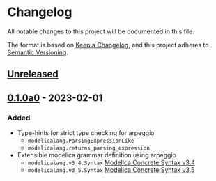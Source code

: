 # Changelog

All notable changes to this project will be documented in this file.

The format is based on [Keep a Changelog](https://keepachangelog.com/en/1.0.0/),
and this project adheres to [Semantic Versioning](https://semver.org/spec/v2.0.0.html).

## [Unreleased]

## [0.1.0a0] - 2023-02-01

### Added

- Type-hints for strict type checking for arpeggio
    - `modelicalang.ParsingExpressionLike`
    - `modelicalang.returns_parsing_expression`
- Extensible modelica grammar definition using arpeggio
    - `modelicalang.v3_4.Syntax` [Modelica Concrete Syntax v3.4](https://specification.modelica.org/maint/3.4/A2.html)
    - `modelicalang.v3_5.Syntax` [Modelica Concrete Syntax v3.5](https://specification.modelica.org/maint/3.5/modelica-concrete-syntax.html)


[Unreleased]: https://github.com/ijknabla/ModelicaLanguageForPython/compare/v0.1.0a0...HEAD
[0.1.0a0]: https://github.com/ijknabla/ModelicaLanguageForPython/tree/v0.1.0a0
